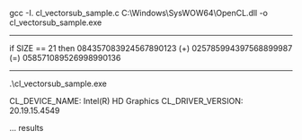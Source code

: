 gcc -I. cl_vectorsub_sample.c C:\Windows\SysWOW64\OpenCL.dll -o cl_vectorsub_sample.exe

---------------------

if SIZE == 21 then 084357083924567890123 (+) 025785994397568899987 (=) 058571089526998990136

---------------------

.\cl_vectorsub_sample.exe

CL_DEVICE_NAME: Intel(R) HD Graphics
CL_DRIVER_VERSION: 20.19.15.4549

... results
